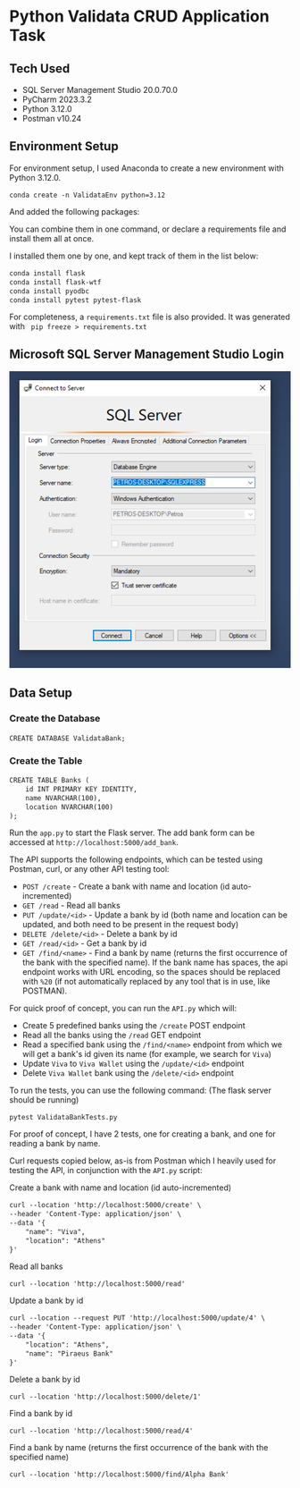 # Python Validata CRUD Application Task

## Tech Used

 - SQL Server Management Studio 20.0.70.0
 - PyCharm 2023.3.2
 - Python 3.12.0
 - Postman v10.24

## Environment Setup
For environment setup, I used Anaconda to create a new environment with Python 3.12.0.
```
conda create -n ValidataEnv python=3.12
```

And added the following packages:

You can combine them in one command, or declare a requirements file and install them all at once.

I installed them one by one, and kept track of them in the list below:
```
conda install flask
conda install flask-wtf
conda install pyodbc
conda install pytest pytest-flask
```

For completeness, a `requirements.txt` file is also provided. It was generated with ` pip freeze > requirements.txt`

## Microsoft SQL Server Management Studio Login
![SQL_Server_Credentials.PNG](Files%2FSQL_Server_Credentials.PNG)

## Data Setup

### Create the Database
```
CREATE DATABASE ValidataBank;
```
### Create the Table

```
CREATE TABLE Banks (
    id INT PRIMARY KEY IDENTITY,
    name NVARCHAR(100),
    location NVARCHAR(100)
);
```

Run the `app.py` to start the Flask server. The add bank form can be accessed at `http://localhost:5000/add_bank`.

The API supports the following endpoints, which can be tested using Postman, curl, or any other API testing tool:


- `POST /create` - Create a bank with name and location (id auto-incremented)
- `GET /read` - Read all banks
- `PUT /update/<id>` - Update a bank by id (both name and location can be updated, and both need to be present in the request body)
- `DELETE /delete/<id>` - Delete a bank by id
- `GET /read/<id>` - Get a bank by id
- `GET /find/<name>` - Find a bank by name (returns the first occurrence of the bank with the specified name). If the bank name has spaces, the api endpoint works with URL encoding, so the spaces should be replaced with `%20` (if not automatically replaced by any tool that is in use, like POSTMAN).


For quick proof of concept, you can run the `API.py` which will:
 - Create 5 predefined banks using the `/create` POST endpoint
 - Read all the banks using the `/read` GET endpoint
 - Read a specified bank using the `/find/<name>` endpoint from which we will get a bank's id given its name (for example, we search for `Viva`)
 - Update `Viva` to `Viva Wallet` using the `/update/<id>` endpoint
 - Delete `Viva Wallet` bank using the `/delete/<id>` endpoint

To run the tests, you can use the following command:
(The flask server should be running)
```
pytest ValidataBankTests.py
```

For proof of concept, I have 2 tests, one for creating a bank,
and one for reading a bank by name.

Curl requests copied below, as-is from Postman which I heavily used for testing the API, in conjunction with the `API.py` script:

Create a bank with name and location (id auto-incremented)
```
curl --location 'http://localhost:5000/create' \
--header 'Content-Type: application/json' \
--data '{
    "name": "Viva",
    "location": "Athens"
}'
```

Read all banks
```
curl --location 'http://localhost:5000/read'
```

Update a bank by id
```
curl --location --request PUT 'http://localhost:5000/update/4' \
--header 'Content-Type: application/json' \
--data '{
    "location": "Athens",
    "name": "Piraeus Bank"
}'
```

Delete a bank by id
```
curl --location 'http://localhost:5000/delete/1'
```

Find a bank by id
```
curl --location 'http://localhost:5000/read/4'
```

Find a bank by name (returns the first occurrence of the bank with the specified name)
```
curl --location 'http://localhost:5000/find/Alpha Bank'
```

